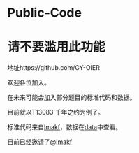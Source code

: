 # Public-Code

# 请不要滥用此功能

地址https://github.com/GY-OIER

欢迎各位加入。

在未来可能会加入部分题目的标准代码和数据。

目前就以T13083 千年之约为例了。

标准代码来自[Imakf](https://github.com/GY-OIER/Public-Code/blob/master/T13083.cpp)，数据在[data](https://github.com/GY-OIER/Public-Code/tree/master/data/T13083)中查看。

目前已经邀请了@[Imakf](www.github.com/Imakf) 
